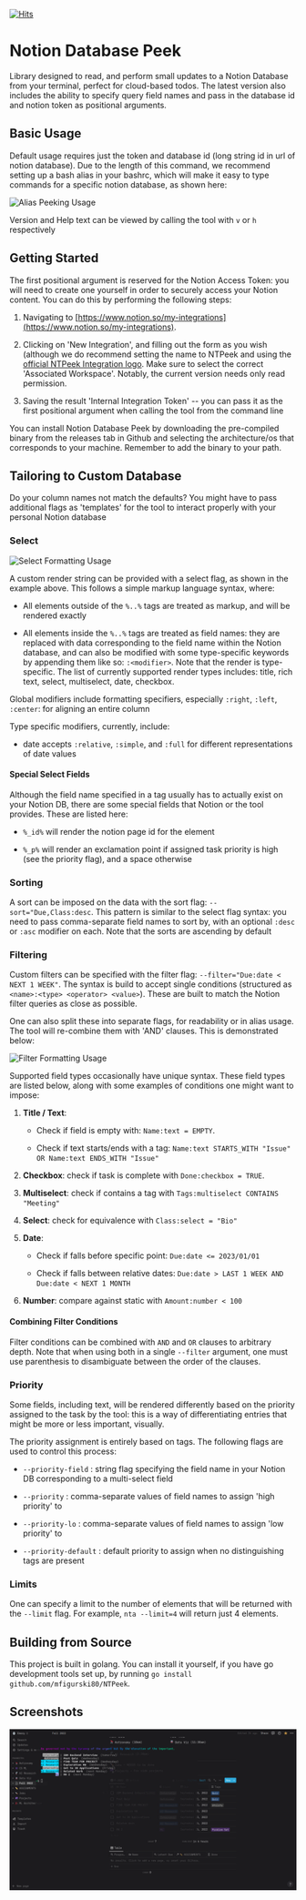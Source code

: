 [![Hits](https://hits.seeyoufarm.com/api/count/incr/badge.svg?url=https%3A%2F%2Fgithub.com%2Fmfigurski80%2FNTPeek&count_bg=%2379C83D&title_bg=%23555555&icon=github.svg&icon_color=%23FFFFFF&title=hits&edge_flat=false)](https://hits.seeyoufarm.com)

# Notion Database Peek

Library designed to read, and perform small updates to a Notion Database from your terminal, perfect for cloud-based todos. The latest version also includes the ability to specify query field names and pass in the database id and notion token as positional arguments.


## Basic Usage

Default usage requires just the token and database id (long string id in url of notion database). Due to the length of this command, we recommend setting up a bash alias in your bashrc, which will make it easy to type commands for a specific notion database, as shown here:

![Alias Peeking Usage](http://ntpeek-usage.surge.sh/alias_usage.gif)

Version and Help text can be viewed by calling the tool with `v` or `h` respectively


## Getting Started 

The first positional argument is reserved for the Notion Access Token: you will need to create one yourself in order to securely access your Notion content. You can do this by performing the following steps:

1) Navigating to [https://www.notion.so/my-integrations](https://www.notion.so/my-integrations).

2) Clicking on 'New Integration', and filling out the form as you wish (although we do recommend setting the name to NTPeek and using the [official NTPeek Integration logo](https://www.notion.so/image/https%3A%2F%2Fs3-us-west-2.amazonaws.com%2Fpublic.notion-static.com%2F9e0bc46d-c5eb-44d6-b1cb-c3542b4d08c0%2Ftenor.gif?id=170a6e36-bec1-44fa-906e-fe06c92f4e8e&table=bot&userId=d9f1afdc-e094-4675-bbb2-e8b8dd390e8e&cache=v2). Make sure to select the correct 'Associated Workspace'. Notably, the current version needs only read permission.

3) Saving the result 'Internal Integration Token' -- you can pass it as the first positional argument when calling the tool from the command line

You can install Notion Database Peek by downloading the pre-compiled binary from the releases tab in Github and selecting the architecture/os that corresponds to your machine. Remember to add the binary to your path.


## Tailoring to Custom Database 

Do your column names not match the defaults? You might have to pass additional flags as 'templates' for the tool to interact properly with your personal Notion database

### Select

![Select Formatting Usage](http://ntpeek-usage.surge.sh/select_usage.gif)

A custom render string can be provided with a select flag, as shown in the example above. This follows a simple markup language syntax, where:

- All elements outside of the `%..%` tags are treated as markup, and will be rendered exactly

- All elements inside the `%..%` tags are treated as field names: they are replaced with data corresponding to the field name within the Notion database, and can also be modified with some type-specific keywords by appending them like so: `:<modifier>`. Note that the render is type-specific. The list of currently supported render types includes: title, rich text, select, multiselect, date, checkbox.

Global modifiers include formatting specifiers, especially `:right`, `:left`, `:center`: for aligning an entire column

Type specific modifiers, currently, include:

- date accepts `:relative`, `:simple`, and `:full` for different representations of date values

#### Special Select Fields

Although the field name specified in a tag usually has to actually exist on your Notion DB, there are some special fields that Notion or the tool provides. These are listed here:

- `%_id%` will render the notion page id for the element

- `%_p%` will render an exclamation point if assigned task priority is high (see the priority flag), and a space otherwise

### Sorting

A sort can be imposed on the data with the sort flag: `--sort="Due,Class:desc`. This pattern is similar to the select flag syntax: you need to pass comma-separate field names to sort by, with an optional `:desc` or `:asc` modifier on each. Note that the sorts are ascending by default

### Filtering

Custom filters can be specified with the filter flag: `--filter="Due:date < NEXT 1 WEEK"`. The syntax is build to accept single conditions (structured as `<name>:<type> <operator> <value>`). These are built to match the Notion filter queries as close as possible.

One can also split these into separate flags, for readability or in alias usage. The tool will re-combine them with 'AND' clauses. This is demonstrated below:

![Filter Formatting Usage](http://ntpeek-usage.surge.sh/filter_usage.gif)

Supported field types occasionally have unique syntax. These field types are listed below, along with some examples of conditions one might want to impose:

1. **Title / Text**: 

   - Check if field is empty with: `Name:text = EMPTY`.

   - Check if text starts/ends with a tag: `Name:text STARTS_WITH "Issue" OR Name:text ENDS_WITH "Issue"`

2. **Checkbox**: check if task is complete with `Done:checkbox = TRUE`.

3. **Multiselect**: check if contains a tag with `Tags:multiselect CONTAINS "Meeting"`

4. **Select**: check for equivalence with `Class:select = "Bio"`

5. **Date**: 

   - Check if falls before specific point: `Due:date <= 2023/01/01`

   - Check if falls between relative dates: `Due:date > LAST 1 WEEK AND Due:date < NEXT 1 MONTH`

6. **Number**: compare against static with `Amount:number < 100`

#### Combining Filter Conditions

Filter conditions can be combined with `AND` and `OR` clauses to arbitrary depth. Note that when using both in a single `--filter` argument, one must use parenthesis to disambiguate between the order of the clauses.

### Priority

Some fields, including text, will be rendered differently based on the priority assigned to the task by the tool: this is a way of differentiating entries that might be more or less important, visually.

The priority assignment is entirely based on tags. The following flags are used to control this process:

- `--priority-field` : string flag specifying the field name in your Notion DB corresponding to a multi-select field  

- `--priority` : comma-separate values of field names to assign 'high priority' to

- `--priority-lo` : comma-separate values of field names to assign 'low priority' to

- `--priority-default` : default priority to assign when no distinguishing tags are present

### Limits

One can specify a limit to the number of elements that will be returned with the `--limit` flag. For example, `nta --limit=4` will return just 4 elements.

## Building from Source

This project is built in golang. You can install it yourself, if you have go development tools set up, by running `go install github.com/mfigurski80/NTPeek`.


## Screenshots

![Notion Database Peek](images/Demo.png)
